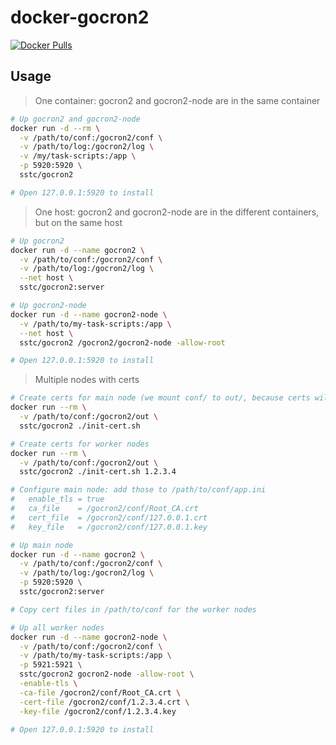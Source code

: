 # docker-gocron2

[![Docker Pulls](https://img.shields.io/docker/pulls/sstc/gocron2)](https://hub.docker.com/r/sstc/gocron2)

## Usage

> One container: gocron2 and gocron2-node are in the same container

```bash
# Up gocron2 and gocron2-node
docker run -d --rm \
  -v /path/to/conf:/gocron2/conf \
  -v /path/to/log:/gocron2/log \
  -v /my/task-scripts:/app \
  -p 5920:5920 \
  sstc/gocron2

# Open 127.0.0.1:5920 to install
```

> One host: gocron2 and gocron2-node are in the different containers, but on the same host

```bash
# Up gocron2
docker run -d --name gocron2 \
  -v /path/to/conf:/gocron2/conf \
  -v /path/to/log:/gocron2/log \
  --net host \
  sstc/gocron2:server

# Up gocron2-node
docker run -d --name gocron2-node \
  -v /path/to/my-task-scripts:/app \
  --net host \
  sstc/gocron2 /gocron2/gocron2-node -allow-root

# Open 127.0.0.1:5920 to install
```

> Multiple nodes with certs

```bash
# Create certs for main node (we mount conf/ to out/, because certs will output to out/)
docker run --rm \
  -v /path/to/conf:/gocron2/out \
  sstc/gocron2 ./init-cert.sh

# Create certs for worker nodes
docker run --rm \
  -v /path/to/conf:/gocron2/out \
  sstc/gocron2 ./init-cert.sh 1.2.3.4

# Configure main node: add those to /path/to/conf/app.ini
#   enable_tls = true
#   ca_file    = /gocron2/conf/Root_CA.crt
#   cert_file  = /gocron2/conf/127.0.0.1.crt
#   key_file   = /gocron2/conf/127.0.0.1.key

# Up main node
docker run -d --name gocron2 \
  -v /path/to/conf:/gocron2/conf \
  -v /path/to/log:/gocron2/log \
  -p 5920:5920 \
  sstc/gocron2:server

# Copy cert files in /path/to/conf for the worker nodes

# Up all worker nodes
docker run -d --name gocron2-node \
  -v /path/to/conf:/gocron2/conf \
  -v /path/to/my-task-scripts:/app \
  -p 5921:5921 \
  sstc/gocron2 gocron2-node -allow-root \
  -enable-tls \
  -ca-file /gocron2/conf/Root_CA.crt \
  -cert-file /gocron2/conf/1.2.3.4.crt \
  -key-file /gocron2/conf/1.2.3.4.key

# Open 127.0.0.1:5920 to install
```
